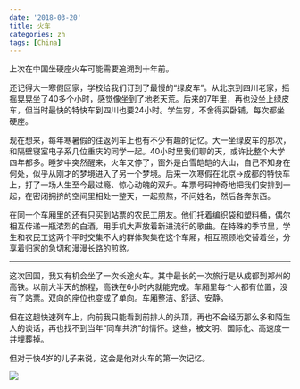 ```yaml
---
date: '2018-03-20'
title: 火车
categories: zh
tags: [China]
---
```


上次在中国坐硬座火车可能需要追溯到十年前。

还记得大一寒假回家，学校给我们订到了最慢的“绿皮车”。从北京到四川老家，摇摇晃晃坐了40多个小时，感觉像坐到了地老天荒。后来的7年里，再也没坐上绿皮车，但当时最快的特快车到四川也要24小时。学生穷，不舍得买卧铺，每次都坐硬座。

现在想来，每年寒暑假的往返列车上也有不少有趣的记忆。大一坐绿皮车的那次，和隔壁寝室电子系几位重庆的同学一起。40小时里我们聊的天，或许比整个大学四年都多。睡梦中突然醒来，火车又停了，窗外是白雪皑皑的大山，自己不知身在何处，似乎从刚才的梦境进入了另一个梦境。后来一次寒假在北京->成都的特快车上，打了一场人生至今最过瘾、惊心动魄的双升。车票号码神奇地把我们安排到一起，在密闭拥挤的空间里相处一整天，一起煎熬，不问姓名，然后各奔东西。

在同一个车厢里的还有只买到站票的农民工朋友。他们托着编织袋和塑料桶，偶尔相互传递一瓶浓烈的白酒，用手机大声放着新进流行的歌曲。在特殊的季节里，学生和农民工这两个平时交集不大的群体聚集在这个车厢，相互照顾地交替着坐，分享着归家的急切和漫漫长路的煎熬。

***

这次回国，我又有机会坐了一次长途火车。其中最长的一次旅行是从成都到郑州的高铁。以前大半天的旅程，高铁在6小时内就能完成。车厢里每个人都有位置，没有了站票。双向的座位也变成了单向。车厢整洁、舒适、安静。

但在这趟快速列车上，向前我只能看到前排人的头顶，再也不会经历那么多和陌生人的谈话，再也找不到当年“同车共济”的情怀。这些，被文明、国际化、高速度一并埋葬掉。

但对于快4岁的儿子来说，这会是他对火车的第一次记忆。

![](/images/article_images/train2018.jpeg)
